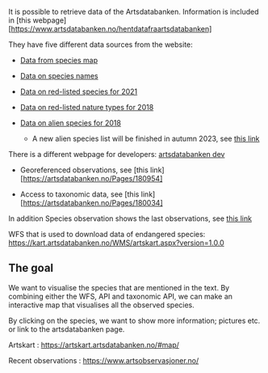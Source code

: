 It is possible to retrieve data of the Artsdatabanken. Information is included in [this webpage][https://www.artsdatabanken.no/hentdatafraartsdatabanken]

They have five different data sources from the website:

* [Data from species map](https://artsdatabanken.no/Pages/233748?Key=1435226523)

* [Data on species names](https://www.artsdatabanken.no/navn/sokhentnavn)

* [Data on red-listed species for 2021](https://artsdatabanken.no/lister/rodlisteforarter/2021/?Key=1518696646)

* [Data on red-listed nature types for 2018](https://www.artsdatabanken.no/rodlistefornaturtyper)

* [Data on alien species for 2018](https://www.artsdatabanken.no/fremmedartslista2018)
    * A new alien species list will be finished in autumn 2023, see [this link](https://www.artsdatabanken.no/Pages/325033/Ny_fremmedartsliste_i_2023)




There is a different webpage for developers: [artsdatabanken dev](https://artsdatabanken.no/developer)

* Georeferenced observations, see [this link][https://artsdatabanken.no/Pages/180954]

* Access to taxonomic data, see [this link][https://artsdatabanken.no/Pages/180034]

In addition Species observation shows the last observations, see [this link](https://www.artsobservasjoner.no/)


WFS that is used to download data of endangered species: 
https://kart.artsdatabanken.no/WMS/artskart.aspx?version=1.0.0



## The goal
We want to visualise the species that are mentioned in the text. By combining either the WFS, API and taxonomic API, we can make an 
interactive map that visualises all the observed species. 

By clicking on the species, we want to show more information; pictures etc. or link to the artsdatabanken page.

Artskart : https://artskart.artsdatabanken.no/#map/

Recent observations : https://www.artsobservasjoner.no/